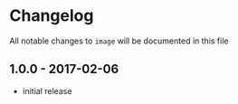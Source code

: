 # Changelog

All notable changes to `image` will be documented in this file

## 1.0.0 - 2017-02-06

- initial release
